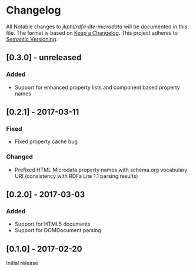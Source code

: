 # Changelog

All Notable changes to *jkphl/rdfa-lite-microdata* will be documented in this file. The format is based on [Keep a Changelog](http://keepachangelog.com/). This project adheres to [Semantic Versioning](http://semver.org/).


## [0.3.0] - unreleased
### Added
* Support for enhanced property lists and component based property names

## [0.2.1] - 2017-03-11
### Fixed
* Fixed property cache bug

### Changed
* Prefixed HTML Microdata property names with schema.org vocabulary URI (consistency with RDFa Lite 1.1 parsing results)

## [0.2.0] - 2017-03-03
### Added
* Support for HTML5 documents
* Support for DOMDocument parsing

## [0.1.0] - 2017-02-20
Initial release

